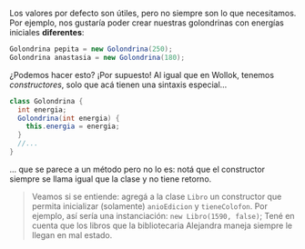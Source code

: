Los valores por defecto son útiles, pero no siempre son lo que necesitamos. Por ejemplo, nos gustaría poder crear nuestras golondrinas con energías iniciales **diferentes**:

```java
Golondrina pepita = new Golondrina(250);
Golondrina anastasia = new Golondrina(180);
```

¿Podemos hacer esto? ¡Por supuesto! Al igual que en Wollok, tenemos _constructores_, solo que acá tienen una sintaxis especial...

```java
class Golondrina {
  int energia;
  Golondrina(int energia) {
    this.energia = energia;
  }
  //...
}
```

... que se parece a un método pero no lo es: notá que el constructor siempre se llama igual que la clase y no tiene retorno. 

> Veamos si se entiende: agregá a la clase `Libro` un constructor que permita inicializar (solamente) `anioEdicion` y `tieneColofon`. Por ejemplo, así sería una instanciación: `new Libro(1590, false)`;
> Tené en cuenta que los libros que la bibliotecaria Alejandra maneja siempre le llegan en mal estado. 

